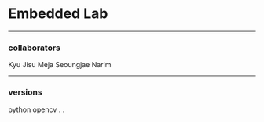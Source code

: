 # Embedded Lab

---
### collaborators
Kyu
Jisu
Meja
Seoungjae
Narim

---

### versions
python
opencv
.
.
